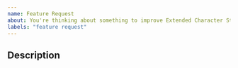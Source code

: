 ```yaml
---
name: Feature Request
about: You're thinking about something to improve Extended Character Stats? Let us know what feature you would like to see!
labels: "feature request"
---
```


## Description
<!-- Explain in detail what the kind of changes or additional functionalities you suggest. -->
